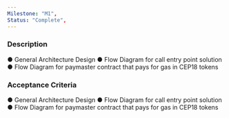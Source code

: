 ```yaml
---
Milestone: "M1",
Status: "Complete",
---
```

<!--lang:en--> 
### Description

● General Architecture Design
● Flow Diagram for call entry point solution
● Flow Diagram for paymaster contract that pays for gas in CEP18 tokens


### Acceptance Criteria

● General Architecture Design
● Flow Diagram for call entry point solution
● Flow Diagram for paymaster contract that pays for gas in CEP18 tokens


